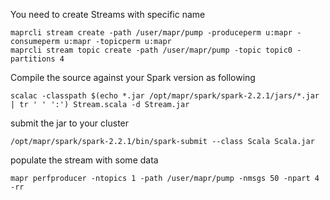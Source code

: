 You need to create Streams with specific name

    maprcli stream create -path /user/mapr/pump -produceperm u:mapr -consumeperm u:mapr -topicperm u:mapr
    maprcli stream topic create -path /user/mapr/pump -topic topic0 -partitions 4



Compile the source against your Spark version as following

    scalac -classpath $(echo *.jar /opt/mapr/spark/spark-2.2.1/jars/*.jar | tr ' ' ':') Stream.scala -d Stream.jar


submit the jar to your cluster

    /opt/mapr/spark/spark-2.2.1/bin/spark-submit --class Scala Scala.jar

populate the stream with some data

    mapr perfproducer -ntopics 1 -path /user/mapr/pump -nmsgs 50 -npart 4 -rr
    
